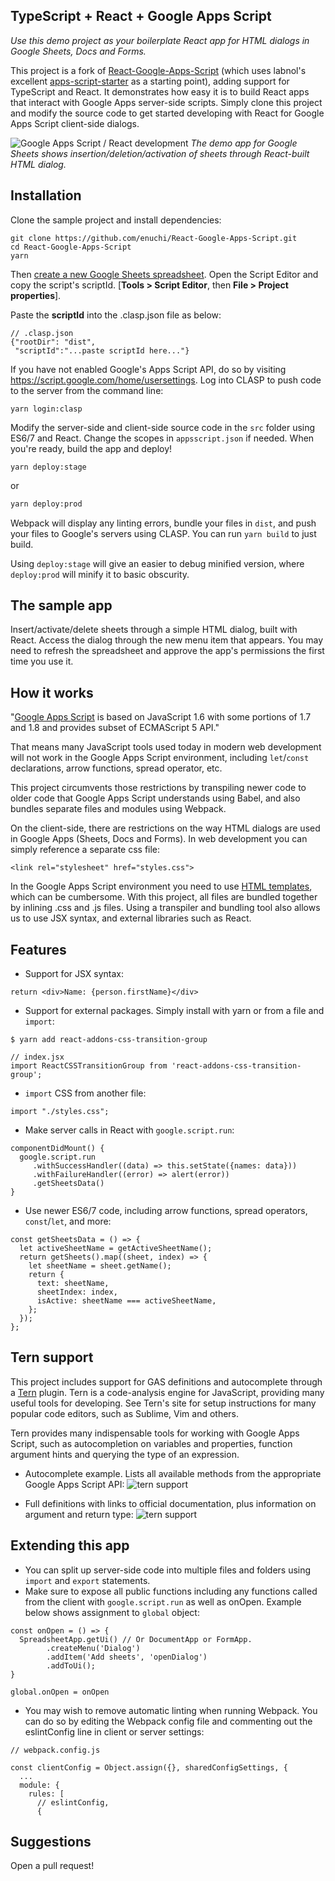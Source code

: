 
## TypeScript + React + Google Apps Script
*Use this demo project as your boilerplate React app for HTML dialogs in Google Sheets, Docs and Forms.*

This project is a fork of [React-Google-Apps-Script](https://github.com/enuchi/React-Google-Apps-Script) (which uses labnol's excellent [apps-script-starter](https://github.com/labnol/apps-script-starter) as a starting point), adding support for TypeScript and React. It demonstrates how easy it is to build React apps that interact with Google Apps server-side scripts. Simply clone this project and modify the source code to get started developing with React for Google Apps Script client-side dialogs.

![Google Apps Script / React development](https://i.imgur.com/0yYQoYj.jpg "Start a React project for Google Apps Script")
*The demo app for Google Sheets shows insertion/deletion/activation of sheets through React-built HTML dialog.*

## Installation

 Clone the sample project and install dependencies:
```
git clone https://github.com/enuchi/React-Google-Apps-Script.git
cd React-Google-Apps-Script
yarn
```
Then [create a new Google Sheets spreadsheet](https://sheets.google.com). Open the Script Editor and copy the script's scriptId. [**Tools > Script Editor**, then **File > Project properties**].

Paste the **scriptId** into the .clasp.json file as below:
```
// .clasp.json
{"rootDir": "dist",
 "scriptId":"...paste scriptId here..."}
```
If you have not enabled Google's Apps Script API, do so by visiting https://script.google.com/home/usersettings.
Log into CLASP to push code to the server from the command line:
```
yarn login:clasp
```
Modify the server-side and client-side source code in the `src` folder using ES6/7 and React. Change the scopes in `appsscript.json` if needed. When you're ready, build the app and deploy!
```
yarn deploy:stage
```

or

```bash
yarn deploy:prod
```
Webpack will display any linting errors, bundle your files in `dist`, and push your files to Google's servers using CLASP. You can run `yarn build` to just build.

Using `deploy:stage` will give an easier to debug minified version, where `deploy:prod` will minify it to basic obscurity.

## The sample app
Insert/activate/delete sheets through a simple HTML dialog, built with React. Access the dialog through the new menu item that appears. You may need to refresh the spreadsheet and approve the app's permissions the first time you use it.

## How it works
"[Google Apps Script](https://en.wikipedia.org/wiki/Google_Apps_Script) is based on JavaScript 1.6 with some portions of 1.7 and 1.8 and provides subset of ECMAScript 5 API."

That means many JavaScript tools used today in modern web development will not work in the Google Apps Script environment, including `let`/`const` declarations, arrow functions, spread operator, etc.

This project circumvents those restrictions by transpiling newer code to older code that Google Apps Script understands using Babel, and also bundles separate files and modules using Webpack.

On the client-side, there are restrictions on the way HTML dialogs are used in Google Apps (Sheets, Docs and Forms). In web development you can simply reference a separate css file:
```
<link rel="stylesheet" href="styles.css">
```
In the Google Apps Script environment you need to use [HTML templates](https://developers.google.com/apps-script/guides/html/templates), which can be cumbersome. With this project, all files are bundled together by inlining .css and .js files. Using a transpiler and bundling tool also allows us to use JSX syntax, and external libraries such as React.

## Features
- Support for JSX syntax:
```
return <div>Name: {person.firstName}</div>
```
- Support for external packages. Simply install with yarn or from a file and `import`:
```
$ yarn add react-addons-css-transition-group
```
```
// index.jsx
import ReactCSSTransitionGroup from 'react-addons-css-transition-group';
```
- `import` CSS from another file:
```
import "./styles.css";
```
 - Make server calls in React with `google.script.run`:
 ```
componentDidMount() {
   google.script.run
      .withSuccessHandler((data) => this.setState({names: data}))
      .withFailureHandler((error) => alert(error))
      .getSheetsData()
}
  ```
- Use newer ES6/7 code, including arrow functions, spread operators, `const`/`let`, and more:
```
const getSheetsData = () => {
  let activeSheetName = getActiveSheetName();
  return getSheets().map((sheet, index) => {
    let sheetName = sheet.getName();
    return {
      text: sheetName,
      sheetIndex: index,
      isActive: sheetName === activeSheetName,
    };
  });
};
```
## Tern support
This project includes support for GAS definitions and autocomplete through a [Tern](http://ternjs.net/) plugin. Tern is a code-analysis engine for JavaScript, providing many useful tools for developing. See Tern's site for setup instructions for many popular code editors, such as Sublime, Vim and others.

Tern provides many indispensable tools for working with Google Apps Script, such as autocompletion on variables and properties, function argument hints and querying the type of an expression.

- Autocomplete example. Lists all available methods from the appropriate Google Apps Script API:
![tern support](https://i.imgur.com/s1OrQNr.png "autocomplete and intelligent type detection with Tern")

- Full definitions with links to official documentation, plus information on argument and return type:
![tern support](https://i.imgur.com/yg5VwAC.png "definitions with links to official documentation make developing with Google Apps Script")



## Extending this app
- You can split up server-side code into multiple files and folders using `import` and `export` statements.
- Make sure to expose all public functions including any functions called from the client with `google.script.run` as well as onOpen. Example below shows assignment to `global` object:
```
const onOpen = () => {
  SpreadsheetApp.getUi() // Or DocumentApp or FormApp.
        .createMenu('Dialog')
        .addItem('Add sheets', 'openDialog')
        .addToUi();
}

global.onOpen = onOpen
```
- You may wish to remove automatic linting when running Webpack. You can do so by editing the Webpack config file and commenting out the eslintConfig line in client or server settings:
```
// webpack.config.js

const clientConfig = Object.assign({}, sharedConfigSettings, {
  ...
  module: {
    rules: [
      // eslintConfig,
      {
```
## Suggestions
Open a pull request!
